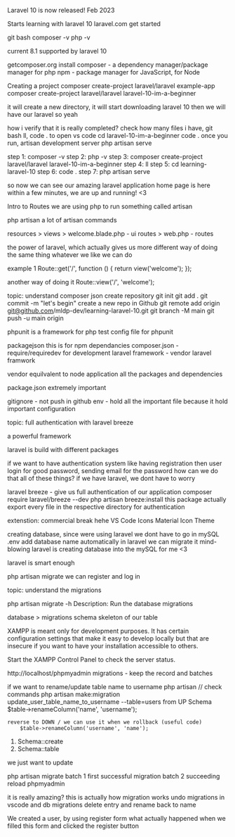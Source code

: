 Laravel 10 is now released!
Feb 2023

Starts learning with laravel 10
laravel.com
get started

git bash
composer -v
php -v

current 8.1 supported by laravel 10

getcomposer.org
install composer - a dependency manager/package manager for php
npm - package manager for JavaScript, for Node

Creating a project
composer create-project laravel/laravel example-app
composer create-project laravel/laravel laravel-10-im-a-beginner

it will create a new directory, it will start downloading laravel 10
then we will have our laravel so yeah

how i verify that it is really completed?
check how many files i have, git bash ll, code . to open vs code
cd laravel-10-im-a-beginner
code . 
once you run, artisan development server
php artisan serve

step 1: composer -v
step 2: php -v
step 3: composer create-project laravel/laravel laravel-10-im-a-beginner
step 4: ll
step 5: cd learning-laravel-10
step 6: code .
step 7: php artisan serve

so now we can see our amazing laravel application home page is here
within a few minutes, we are up and running! <3

Intro to Routes
we are using php to run something called artisan

php artisan
a lot of artisan commands

resources > views > welcome.blade.php - ui
routes > web.php - routes

the power of laravel, which actually gives us more different way of doing the same thing
whatever we like we can do

example 1
Route::get('/', function () {
    return view('welcome');
});

another way of doing it
Route::view('/', 'welcome');

topic: understand composer json
create repository
git init
git add .
git commit -m "let's begin"
create a new repo in Github
git remote add origin git@github.com/mldp-dev/learning-laravel-10.git
git branch -M main
git push -u main origin

phpunit is a framework for php test
config file for phpunit

packagejson this is for npm dependancies
composer.json - require/requiredev for development
laravel framework - vendor laravel framwork

vendor equilvalent to node application
all the packages and dependencies

package.json extremely important

gitignore - not push in github
env - hold all the important file because it hold important configuration

topic: full authentication with laravel breeze

a powerful framework

laravel is build with different packages

if we want to have authentication system like having registration
then user login for good password, sending email for the password
how can we do that all of these things?
if we have laravel, we dont have to worry

laravel breeze - give us full authentication of our application
composer require laravel/breeze --dev
php artisan breeze:install
this package actually export every file in the respective directory for authentication

extenstion: commercial break hehe
VS Code Icons
Material Icon Theme

creating database, since were using laravel we dont have to go in mySQL
.env
add database name
automatically in laravel we can migrate it
mind-blowing laravel is creating database into the mySQL for me <3

laravel is smart enough

php artisan migrate
we can register and log in

topic: understand the migrations

php artisan migrate -h
Description:
  Run the database migrations

  database > migrations
  schema skeleton of our table

XAMPP is meant only for development purposes. It has certain configuration settings that make it easy to develop locally but that are insecure if you want to have your installation accessible to others.

Start the XAMPP Control Panel to check the server status.

http://localhost/phpmyadmin
migrations - keep the record and batches

if we want to rename/update table name to username
php artisan // check commands
php artisan make:migration update_user_table_name_to_username --table=users
    from UP
    Schema
        $table->renameColumn('name', 'username');

    reverse to DOWN / we can use it when we rollback (useful code)
        $table->renameColumn('username', 'name');

1. Schema::create
2. Schema::table

we just want to update

php artisan migrate
batch 1 first successful migration
batch 2 succeeding
reload phpmyadmin

it is really amazing? this is actually how migration works
undo migrations in vscode and db migrations delete entry and rename back to name

We created a user, by using register form
what actually happened when we filled this form and clicked the register button